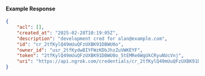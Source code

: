 <!-- Code generated for API Clients. DO NOT EDIT. -->

#### Example Response

```json
{
	"acl": [],
	"created_at": "2025-02-28T10:19:05Z",
	"description": "development cred for alan@example.com",
	"id": "cr_2tfKylQ49mUuQFzUXBK91DBWU0o",
	"owner_id": "usr_2tfKydwBIYFWzKDbJhzZuVWKEYF",
	"token": "2tfKylQ49mUuQFzUXBK91DBWU0o_5tEMRe6WgUkCRyuNUcVnj",
	"uri": "https://api.ngrok.com/credentials/cr_2tfKylQ49mUuQFzUXBK91DBWU0o"
}
```
